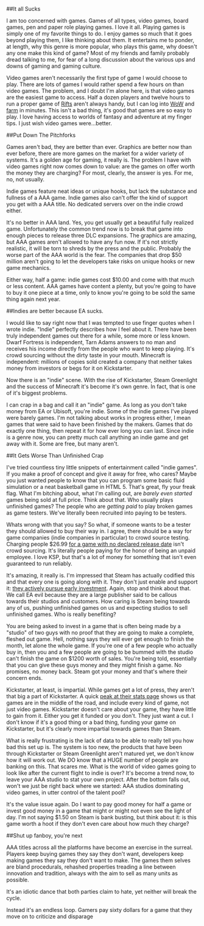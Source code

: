 <!-- 
.. link: 
.. description: 
.. tags: draft 
.. date: 2013/11/19 18:48:54
.. title: Six of One...
.. slug: six-of-one
-->

##It all Sucks

I am too concerned with games. Games of all types, video games, board games, pen and paper role playing games. I love it all. Playing games is simply one of my favorite things to do. I enjoy games so much that it goes beyond playing them, I like thinking about them. It entertains me to ponder, at length, why this genre is more popular, who plays this game, why doesn't any one make this kind of game? Most of my friends and family probably dread talking to me, for fear of a long discussion about the various ups and downs of gaming and gaming culture. 

Video games aren't necessarily the first type of game I would choose to play. There are lots of games I would rather spend a few hours on than video games. The problem, and I doubt I'm alone here, is that video games are the easiest game to access. Half a dozen players and twelve hours to run a proper game of [Rifts](http://www.palladiumbooks.com) aren't always handy, but I can log into [WoW](www.worldofwarcraft.com) and [farm](http://www.curse.com/addons/wow/gatherer) in minutes. This isn't a bad thing, it's good that games are so easy to play. I love having access to worlds of fantasy and adventure at my finger tips. I just wish video games were...better. 

##Put Down The Pitchforks

Games aren't bad, they are better than ever. Graphics are better now than ever before, there are more games on the market for a wider variety of systems. It's a golden age for gaming, it really is. The problem I have with video games right now comes down to value: are the games on offer worth the money they are charging? For most, clearly, the answer is yes. For me, no, not usually. 

Indie games feature neat ideas or unique hooks, but lack the substance and fullness of a AAA game. Indie games also can't offer the kind of support you get with a AAA title. No dedicated servers over on the indie crowd either. 

It's no better in AAA land. Yes, you get usually get a beautiful fully realized game. Unfortunately the common trend now is to break that game into enough pieces to release three DLC expansions. The graphics are amazing, but AAA games aren't allowed to have any fun now. If it's not strictly realistic, it will be torn to shreds by the press and the public. Probably the worse part of the AAA world is the fear. The companies that drop $50 million aren't going to let the developers take risks on unique hooks or new game mechanics.  

Either way, half a game: indie games cost $10.00 and come with that much or less content. AAA games have content a plenty, but you're going to have to buy it one piece at a time, only to know you're going to be sold the same thing again next year. 

##Indies are better because EA sucks. 

I would like to say right now that I was tempted to use finger quotes when I wrote indie. "Indie" perfectly describes how I feel about it. There have been truly independent games out there for a while, some more or less known. Dwarf Fortress is independent, Tarn Adams answers to no man and receives his income directly from the people who want to keep playing. It's crowd sourcing without the dirty taste in your mouth. Minecraft is independent: millions of copies sold created a company that neither takes money from investors or begs for it on Kickstarter. 

Now there is an "indie" scene. With the rise of Kickstarter, Steam Greenlight and the success of Minecraft it's become it's own genre. In fact, that is one of it's biggest problems. 

I can crap in a bag and call it an "indie" game. As long as you don't take money from EA or Ubisoft, you're indie. Some of the indie games I've played were barely games. I'm not talking about works in progress either, I mean games that were said to have been finished by the makers. Games that do exactly one thing, then repeat it for how ever long you can last. Since indie is a genre now, you can pretty much call anything an indie game and get away with it. Some are free, but many aren't. 

##It Gets Worse Than Unfinished Crap

I've tried countless tiny little snippets of entertainment called "indie games". If you make a proof of concept and give it away for free, who cares? Maybe you just wanted people to know that you can program some basic fluid simulation or a neat basketball game in HTML 5. That's great, fly your freak flag. What I'm bitching about, what I'm calling out, are _barely even started_ games being sold at full price. Think about that. Who usually plays unfinished games? The people who are _getting paid_ to play broken games as game testers. We've literally been recruited into paying to be testers. 

Whats wrong with that you say? So what, if someone wants to be a tester they should allowed to buy their way in. I agree, there should be a way for game companies (indie companies in particular) to crowd source testing. Charging people $26.99 [for a game with no declared release date](https://kerbalspaceprogram.com/faq.php) isn't crowd sourcing. It's literally people paying for the honor of being an unpaid employee. I love KSP, but that's a lot of money for something that isn't even guaranteed to run reliably.  

It's amazing, it really is. I'm impressed that Steam has actually codified this and that every one is going along with it. They don't just enable and support it: [they actively pursue early investment](http://steamcommunity.com/games/765/announcements/detail/1585553420145694979). Again, stop and think about that. We call EA evil because they are a large publisher said to be callous towards their studios and customers. How caring is Steam being towards any of us, pushing unfinished games on us and expecting studios to sell unfinished games. Who is really benefiting?  

You are being asked to invest in a game that is often being made by a "studio" of two guys with no proof that they are going to make a complete, fleshed out game. Hell, nothing says they will ever get enough to finish the month, let alone the whole game. If you're one of a few people who actually buy in, then you and a few people are going to be bummed with the studio can't finish the game on $1200 worth of sales. You're being told, essentially that you can give these guys money and they might finish a game. No promises, no money back. Steam got your money and that's where their concern ends. 

Kickstarter, at least, is impartial. While games get a lot of press, they aren't that big a part of Kickstarter. A quick [peak at their stats page](http://www.kickstarter.com/help/stats) shows us that games are in the middle of the road, and include every kind of game, not just video games. Kickstarter doesn't care about your game, they have little to gain from it. Either you get it funded or you don't. They just want a cut. I don't know if it's a good thing or a bad thing, funding your game on Kickstarter, but it's clearly more impartial towards games than Steam. 

What is really frustrating is the lack of data to be able to really tell you how bad this set up is. The system is too new, the products that have been through Kickstarter or Steam Greenlight aren't matured yet, we don't know how it will work out. We DO know that a HUGE number of people are banking on this. That scares me. What is the world of video games going to look like after the current flight to indie is over? It's become a trend now, to leave your AAA studio to stat your own project. After the bottom falls out, won't we just be right back where we started: AAA studios dominating video games, in utter control of the talent pool? 

It's the value issue again. Do I want to pay good money for half a game or invest good money in a game that might or might not even see the light of day. I'm not saying $1.50 on Steam is bank busting, but think about it: is this game worth a hoot if they don't even care about how much they charge?

##Shut up fanboy, you're next

AAA titles across all the platforms have become an exercise in the surreal. Players keep buying games they say they don't want, developers keep making games they say they don't want to make. The games them selves are bland procedurals, rehashed properties treading a line between innovation and tradition, always with the aim to sell as many units as possible. 

It's an idiotic dance that both parties claim to hate, yet neither will break the cycle. 

Instead it's an endless loop. Gamers pay sixty dollars for a game that they move on to criticize and disparage


